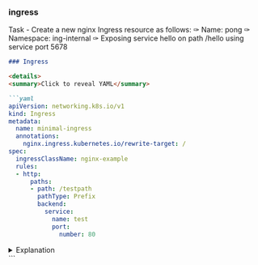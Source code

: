 ### ingress

Task -
Create a new nginx Ingress resource as follows:
✑ Name: pong
✑ Namespace: ing-internal
✑ Exposing service hello on path /hello using service port 5678

```markdown
### Ingress

<details>
<summary>Click to reveal YAML</summary>

```yaml
apiVersion: networking.k8s.io/v1
kind: Ingress
metadata:
  name: minimal-ingress
  annotations:
    nginx.ingress.kubernetes.io/rewrite-target: /
spec:
  ingressClassName: nginx-example
  rules:
  - http:
      paths:
      - path: /testpath
        pathType: Prefix
        backend:
          service:
            name: test
            port:
              number: 80
```

</details>

<details>
<summary>Explanation</summary>

This Ingress configuration creates a minimal nginx Ingress named `minimal-ingress`. It forwards traffic from the path `/testpath` to the `test` service on port 80. The `nginx.ingress.kubernetes.io/rewrite-target` annotation is used to rewrite the path before forwarding it to the backend service. The `ingressClassName` specifies the class name of the Ingress controller.

</details>
```

